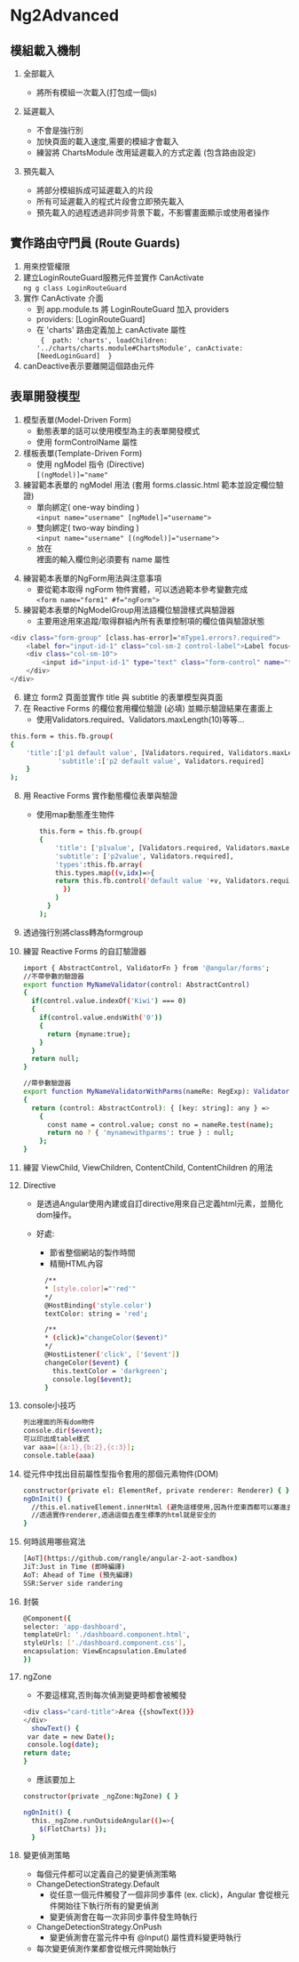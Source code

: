 # Ng2Advanced

## 模組載入機制
  1. 全部載入  
     - 將所有模組一次載入(打包成一個js)  

  2. 延遲載入  
     - 不會是強行別  
     - 加快頁面的載入速度,需要的模組才會載入  
     - 練習將 ChartsModule 改用延遲載入的方式定義 (包含路由設定)  

  3. 預先載入  
     - 將部分模組拆成可延遲載入的片段  
     - 所有可延遲載入的程式片段會立即預先載入  
     - 預先載入的過程透過非同步背景下載，不影響畫面顯示或使用者操作  

## 實作路由守門員 (Route Guards)

1. 用來控管權限
2. 建立LoginRouteGuard服務元件並實作 CanActivate  
    `ng g class LoginRouteGuard`
3. 實作 CanActivate 介面  
    - 到 app.module.ts 將 LoginRouteGuard 加入 providers  
    - providers: [LoginRouteGuard]  
    - 在 'charts' 路由定義加上 canActivate 屬性  
      `
        { 
            path: 'charts',
            loadChildren: '../charts/charts.module#ChartsModule',
            canActivate:[NeedLoginGuard] 
        }`  
4. canDeactive表示要離開這個路由元件  

## 表單開發模型  
1. 模型表單(Model-Driven Form) 
    - 動態表單的話可以使用模型為主的表單開發模式  
    - 使用 formControlName 屬性  
2. 樣板表單(Template-Driven Form)  
    - 使用 ngModel 指令 (Directive)    
    `[(ngModel)]="name"`  
3. 練習範本表單的 ngModel 用法 (套用 forms.classic.html 範本並設定欄位驗證)  
    - 單向綁定( one-way binding )  
    `<input name="username" [ngModel]="username">`  
    - 雙向綁定( two-way binding )  
    `<input name="username" [(ngModel)]="username">`  
    - 放在 <form> 裡面的輸入欄位則必須要有 name 屬性    
4. 練習範本表單的NgForm用法與注意事項  
    - 要從範本取得 ngForm 物件實體，可以透過範本參考變數完成  
    `<form name="form1" #f="ngForm">`  
5. 練習範本表單的NgModelGroup用法語欄位驗證樣式與驗證器  
    - 主要用途用來追蹤/取得群組內所有表單控制項的欄位值與驗證狀態  
```sh
<div class="form-group" [class.has-error]="mType1.errors?.required">
    <label for="input-id-1" class="col-sm-2 control-label">Label focus</label>
    <div class="col-sm-10">
        <input id="input-id-1" type="text" class="form-control" name="type1" #mType1="ngModel" [required]="!mTitle.errors?.required" [(ngModel)]="data.type1">
    </div>
</div>
```
6. 建立 form2 頁面並實作 title 與 subtitle 的表單模型與頁面  
7. 在 Reactive Forms 的欄位套用欄位驗證 (必填) 並顯示驗證結果在畫面上  
   - 使用Validators.required、Validators.maxLength(10)等等...  
```sh
this.form = this.fb.group(
{
    'title':['p1 default value', [Validators.required, Validators.maxLength(10)]],
            'subtitle':['p2 default value', Validators.required]
    }
);
```

8. 用 Reactive Forms 實作動態欄位表單與驗證  
   - 使用map動態產生物件  
    ```sh
        this.form = this.fb.group(
        {
            'title': ['p1value', [Validators.required, Validators.maxLength(10)]],
            'subtitle': ['p2value', Validators.required],
            'types':this.fb.array(
            this.types.map((v,idx)=>{
            return this.fb.control('default value '+v, Validators.required);
              })
            )
          }
        );
    ```

9. 透過強行別將class轉為formgroup  

10. 練習 Reactive Forms 的自訂驗證器  
    ```sh
    import { AbstractControl, ValidatorFn } from '@angular/forms';
    //不帶參數的驗證器
    export function MyNameValidator(control: AbstractControl)
    {
      if(control.value.indexOf('Kiwi') === 0)
      {
        if(control.value.endsWith('0'))
        {
          return {myname:true};
        }
      }
      return null;
    }

    //帶參數驗證器
    export function MyNameValidatorWithParms(nameRe: RegExp): ValidatorFn
    {
      return (control: AbstractControl): { [key: string]: any } =>
        {
          const name = control.value; const no = nameRe.test(name);
          return no ? { 'mynamewithparms': true } : null;
        };
    }    
    ``` 

11. 練習 ViewChild, ViewChildren, ContentChild, ContentChildren 的用法
12. Directive
    - 是透過Angular使用內建或自訂directive用來自己定義html元素，並簡化dom操作。
    - 好處:
      - 節省整個網站的製作時間
      - 精簡HTML內容

      ```sh
        /**
        * [style.color]="'red'"
        */
        @HostBinding('style.color')
        textColor: string = 'red';

        /**
        * (click)="changeColor($event)"
        */
        @HostListener('click', ['$event'])
        changeColor($event) {
          this.textColor = 'darkgreen';
          console.log($event);
        }
      ```
13. console小技巧
      ```sh
      列出裡面的所有dom物件
      console.dir($event);
      可以印出成table樣式
      var aaa=[{a:1},{b:2},{c:3}];
      console.table(aaa)
      ``` 
14. 從元件中找出目前屬性型指令套用的那個元素物件(DOM)
    ```sh
    constructor(private el: ElementRef, private renderer: Renderer) { }
    ngOnInit() {
      //this.el.nativeElement.innerHtml (避免這樣使用,因為什麼東西都可以塞進去)
      //透過實作renderer,透過這個去產生標準的html就是安全的
    }
    ```  
15. 何時該用哪些寫法
    ```sh 
    [AoT](https://github.com/rangle/angular-2-aot-sandbox)
    JiT:Just in Time (即時編譯)
    AoT: Ahead of Time (預先編譯)
    SSR:Server side randering
    ```

16. 封裝
    ```sh
    @Component({
    selector: 'app-dashboard',
    templateUrl: './dashboard.component.html',
    styleUrls: ['./dashboard.component.css'],
    encapsulation: ViewEncapsulation.Emulated
    })
    ```

17. ngZone
    - 不要這樣寫,否則每次偵測變更時都會被觸發
    ```sh
    <div class="card-title">Area {{showText()}}
    </div>
      showText() {
     var date = new Date();
     console.log(date);
    return date;
    }
    ```
    - 應該要加上
    ```sh
    constructor(private _ngZone:NgZone) { }

    ngOnInit() {
      this._ngZone.runOutsideAngular(()=>{
        $(FlotCharts) }); 
      }
      ```

18. 變更偵測策略
    - 每個元件都可以定義自己的變更偵測策略
    -   ChangeDetectionStrategy.Default
        -   從任意一個元件觸發了一個非同步事件 (ex. click)，Angular 會從根元件開始往下執行所有的變更偵測
        - 變更偵測會在每一次非同步事件發生時執行
    -   ChangeDetectionStrategy.OnPush
        - 變更偵測會在當元件中有 @Input() 屬性資料變更時執行
    - 每次變更偵測作業都會從根元件開始執行
